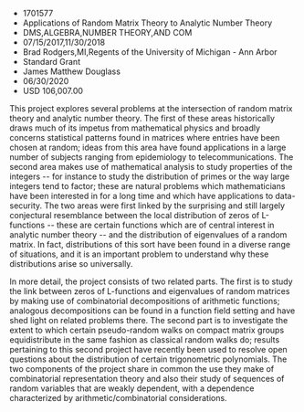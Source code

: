 
* 1701577
* Applications of Random Matrix Theory to Analytic Number Theory
* DMS,ALGEBRA,NUMBER THEORY,AND COM
* 07/15/2017,11/30/2018
* Brad Rodgers,MI,Regents of the University of Michigan - Ann Arbor
* Standard Grant
* James Matthew Douglass
* 06/30/2020
* USD 106,007.00

This project explores several problems at the intersection of random matrix
theory and analytic number theory. The first of these areas historically draws
much of its impetus from mathematical physics and broadly concerns statistical
patterns found in matrices where entries have been chosen at random; ideas from
this area have found applications in a large number of subjects ranging from
epidemiology to telecommunications. The second area makes use of mathematical
analysis to study properties of the integers -- for instance to study the
distribution of primes or the way large integers tend to factor; these are
natural problems which mathematicians have been interested in for a long time
and which have applications to data-security. The two areas were first linked by
the surprising and still largely conjectural resemblance between the local
distribution of zeros of L-functions -- these are certain functions which are of
central interest in analytic number theory -- and the distribution of
eigenvalues of a random matrix. In fact, distributions of this sort have been
found in a diverse range of situations, and it is an important problem to
understand why these distributions arise so universally.

In more detail, the project consists of two related parts. The first is to study
the link between zeros of L-functions and eigenvalues of random matrices by
making use of combinatorial decompositions of arithmetic functions; analogous
decompositions can be found in a function field setting and have shed light on
related problems there. The second part is to investigate the extent to which
certain pseudo-random walks on compact matrix groups equidistribute in the same
fashion as classical random walks do; results pertaining to this second project
have recently been used to resolve open questions about the distribution of
certain trigonometric polynomials. The two components of the project share in
common the use they make of combinatorial representation theory and also their
study of sequences of random variables that are weakly dependent, with a
dependence characterized by arithmetic/combinatorial considerations.

